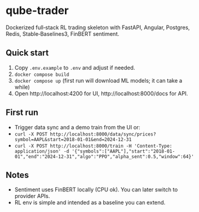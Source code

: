 # qube-trader

Dockerized full‑stack RL trading skeleton with FastAPI, Angular, Postgres, Redis, Stable‑Baselines3, FinBERT sentiment.

## Quick start

1. Copy `.env.example` to `.env` and adjust if needed.
2. `docker compose build`
3. `docker compose up` (first run will download ML models; it can take a while)
4. Open http://localhost:4200 for UI, http://localhost:8000/docs for API.

## First run

- Trigger data sync and a demo train from the UI or:
- `curl -X POST http://localhost:8000/data/sync/prices?symbol=AAPL&start=2018-01-01&end=2024-12-31`
- `curl -X POST http://localhost:8000/train -H 'Content-Type: application/json' -d '{"symbols":["AAPL"],"start":"2018-01-01","end":"2024-12-31","algo":"PPO","alpha_sent":0.5,"window":64}'`

## Notes

- Sentiment uses FinBERT locally (CPU ok). You can later switch to provider APIs.
- RL env is simple and intended as a baseline you can extend.
